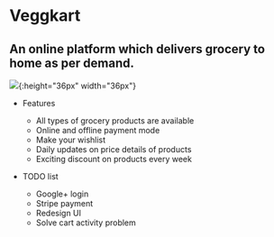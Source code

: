 # Veggkart
## An online platform which delivers grocery to home as per demand.
![](http://www.free-icons-download.net/images/shopping-cart-logo-icon-74183.png){:height="36px" width="36px"}

+ Features
  - All types of grocery products are available
  - Online and offline payment mode
  - Make your wishlist
  - Daily updates on price details of products
  - Exciting discount on products every week
  
+ TODO list
  - Google+ login 
  - Stripe payment 
  - Redesign UI
  - Solve cart activity problem
 
